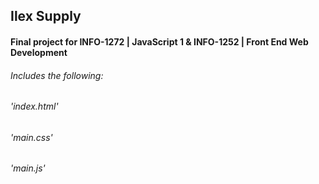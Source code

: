 ## Ilex Supply
#### Final project for INFO-1272 | JavaScript 1 &amp; INFO-1252 | Front End Web Development
###### Includes the following:
###### 'index.html'
###### 'main.css'
###### 'main.js'
